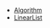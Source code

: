 - [Algorithm](/algorithmanddatastructure/Algorithm)
- [LinearList](/algorithmanddatastructure/LinearList)
<!-- - [SequenceList](/algorithmanddatastructure/SequenceList)
- [SingleList](/algorithmanddatastructure/SingleList) -->